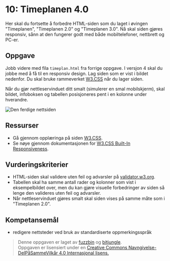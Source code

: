 # 10: Timeplanen 4.0

Her skal du fortsette å forbedre HTML-siden som du laget i øvingen "Timeplanen", "Timeplanen 2.0" og "Timeplanen 3.0". Nå skal siden gjøres responsiv, sånn at den fungerer godt med både mobiltelefoner, nettbrett og PC-er.

## Oppgave

Jobb videre med fila `timeplan.html` fra forrige oppgave. I versjon 4 skal du jobbe med å få til en responsiv design. Lag siden som er vist i bildet nedenfor. Du skal bruke rammeverket [W3.CSS](https://www.w3schools.com/w3css/) når du lager siden.

Når du gjør nettleservinduet ditt smalt (simulerer en smal mobilskjerm), skal bildet, infoboksen og tabellen posisjoneres pent i en kolonne under hverandre. 

![Den ferdige nettsiden](https://raw.githubusercontent.com/fagstoff/IT1/master/Bilder/timeplan4.png)

## Ressurser

* Gå gjennom opplæringa på siden [W3.CSS](https://www.w3schools.com/w3css/).
* Se nøye gjennom dokumentasjonen for [W3.CSS Built-In Responsiveness](https://www.w3schools.com/w3css/w3css_responsive.asp).

## Vurderingskriterier

* HTML-siden skal validere uten feil og advarsler på [validator.w3.org](https://validator.w3.org/).
* Tabellen skal ha samme antall rader og kolonner som vist i eksempelbildet over, men du kan gjøre visuelle forbedringer av siden så lenge den valideres uten feil og advarsler.
* Når nettleservinduet gjøres smalt skal siden vises på samme måte som i "Timeplanen 2.0".

Kompetansemål
-------------
* redigere nettsteder ved bruk av standardiserte oppmerkingsspråk

>Denne oppgaven er laget av [fuzzbin](https://github.com/fuzzbin) og [bitjungle](https://github.com/bitjungle).  
>Oppgaven er lisensiert under en
>[Creative Commons Navngivelse-DelPåSammeVilkår 4.0 Internasjonal lisens.
](http://creativecommons.org/licenses/by-sa/4.0/)
